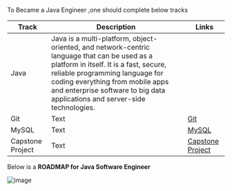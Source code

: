 To Became a Java Engineer ,one should complete below tracks 


| Track      | Description |  Links   |
| ----------- | ----------- | -------- |
| Java      | Java is a multi-platform, object-oriented, and network-centric language that can be used as a platform in itself. It is a fast, secure, reliable programming language for coding everything from mobile apps and enterprise software to big data applications and server-side technologies.      |       |[Java](https://github.com/vasuyepuru/Java-Software-Engineer/tree/main/1.Java)      |
| Git   | Text        |        [Git](https://github.com/vasuyepuru/Java-Software-Engineer/tree/main/2.Git)         |
| MySQL  | Text        |          [MySQL](https://github.com/vasuyepuru/Java-Software-Engineer/tree/main/3.MySQL)       |
| Capstone Project | Text        |   [Capstone Project]()              |

Below is a <b>ROADMAP for Java Software Engineer</b>

![image](https://github.com/vasuyepuru/Java-Software-Engineer/assets/168894430/84e9750d-9c5a-4992-a89b-e158cbc3313c)
